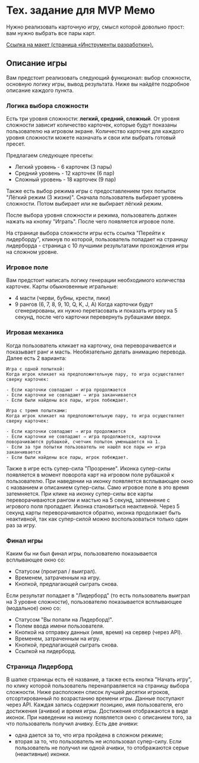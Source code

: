 # Тех. задание для MVP Мемо

Нужно реализовать карточную игру, смысл которой довольно прост: вам нужно выбрать все пары карт.

[Ссылка на макет (страница «Инструменты разработки»).](https://www.figma.com/file/Xk8ocvZA9NlMmA0szZeI5h/%D0%B1%D0%B0%D0%B7%D0%BE%D0%B2%D1%8B%D0%B9-JS?node-id=4325%3A2)

## Описание игры

Вам предстоит реализовать следующий функционал: выбор сложности, основную логику игры, вывод результата. Ниже вы найдёте подробное описание каждого пункта.

### Логика выбора сложности

Есть три уровня сложности: **легкий, средний, сложный**. От уровня сложности зависит количество карточек, которые будут показаны пользователю на игровом экране.
Количество карточек для каждого уровня сложности можете назначать и свои или выбрать готовый пресет.

Предлагаем следующее пресеты:

- Легкий уровень - 6 карточек (3 пары)
- Средний уровень - 12 карточек (6 пар)
- Сложный уровень - 18 карточек (9 пар)

Также есть выбор режима игры с предоставлением трех попыток "Лёгкий режим (3 жизни)".
Сначала пользователь выбирает уровень сложности. Потом выбирает или не выбирает лёгкий режим.

После выбора уровня сложности и режима, пользователь должен нажать на кнопку "Играть". После чего появляется игровое поле.

На странице выбора сложности игры есть ссылка "Перейти к лидерборду", кликнув по которой, пользователь попадает на страницу лидерборда - страница с 10 лучшими результатами прохождения игры на сложном уровне.

### Игровое поле

Вам предстоит написать логику генерации необходимого количества карточек.
Карты обыкновенные игральные:

- 4 масти (черви, бубны, крести, пики)
- 9 рангов (6, 7, 8, 9, 10, Q, K, J, A)
  Когда карточки будут сгенерированы, их нужно перетасовать и показать игроку на 5 секунд, после чего карточки перевернуть рубашками вверх.

### Игровая механика

Когда пользователь кликает на карточку, она переворачивается и показывает ранг и масть. Необязательно делать анимацию перевода.
Далее есть 2 варианта:

    Игра с одной попыткой:
    Когда игрок кликает на предположительную пару, то игра осуществляет сверку карточек:

    - Если карточки совпадают ⇒ игра продолжается
    - Если карточки не совпадают ⇒ игра заканчивается
    - Если были найдены все пары, игрок побеждает.

    Игра с тремя попытками:
    Когда игрок кликает на предположительную пару, то игра осуществляет сверку карточек:

    - Если карточки совпадают ⇒ игра продолжается
    - Если карточки не совпадают ⇒ игра продолжается, карточки поворачиваются рубашкой, счетчик попыток уменьшается на 1.
    - Если за три попытки пользователь не нашёл все пары => игра заканчивается
    - Если были найдены все пары, игрок побеждает.

Также в игре есть супер-сила "Прозрение". Иконка супер-силы появляется в момент поворота карт на игровом поле рубашкой к пользователю. При наведении на иконку появляется всплывающее окно с названием и описанием супер-силы. Само игровое поле в это время затемняется. При клике на иконку супер-силы все карты переворачиваются рангом и мастью на 5 секунд, затемнение с игрового поля пропадает. Иконка становиться неактивной. Через 5 секунд карты переворачиваются обратно, иконка продолжает быть неактивной, так как супер-силой можно воспользоваться только один раз за игру.

### Финал игры

Каким бы ни был финал игры, пользователю показывается всплывающее окно со:

- Статусом (проиграл / выиграл).
- Временем, затраченным на игру.
- Кнопкой, предлагающей сыграть снова.

Если результат попадает в "Лидерборд" (то есть пользователь выиграл на 3 уровне сложности), пользователю показывается всплывающее (модальное) окно со:

- Статусом "Вы попали на Лидерборд!".
- Полем ввода имени пользователя.
- Кнопкой на отправку данных (имя, время) на сервер (через API).
- Временем, затраченным на игру.
- Кнопкой, предлагающей сыграть снова.
- Ссылкой на лидерборд.

### Страница Лидерборд

В шапке страницы есть её название, а также есть кнопка "Начать игру", по клику которой пользователь перенаправляется на страницу выбора сложности.
Ниже расположен список лучшей десятки игроков, отсортированный по возрастанию времени игры. Данные поступают через API.
Каждая запись содержит позицию, имя пользователя, его достижения (ачивки) и время игры. Достижения отображаются в виде иконок. При наведении на иконку появляется окно с описанием того, за что пользователь получил ачивку.
Есть две ачивки:

- одна дается за то, что игра пройдена в сложном режиме;
- вторая за то, что пользователь не использовал супер-силу.
  Если пользователь не получил ни одной ачивки, то отображаются серые (неактивные) иконки.

